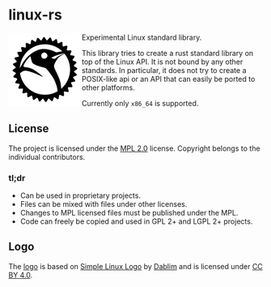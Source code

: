 # linux-rs

<img align="left" src="linux/assets/logo.png">
Experimental Linux standard library.

This library tries to create a rust standard library on top of the Linux API. It
is not bound by any other standards. In particular, it does not try to create a
POSIX-like api or an API that can easily be ported to other platforms.

Currently only `x86_64` is supported.

## License

The project is licensed under the [MPL 2.0](https://www.mozilla.org/MPL/2.0/)
license. Copyright belongs to the individual contributors.

### tl;dr

- Can be used in proprietary projects.
- Files can be mixed with files under other licenses.
- Changes to MPL licensed files must be published under the MPL.
- Code can freely be copied and used in GPL 2+ and LGPL 2+ projects.

## Logo

The [logo](linux/assets/logo.png) is based on [Simple Linux
Logo](http://dablim.deviantart.com/art/Simple-Linux-Logo-336131202) by
[Dablim](http://dablim.deviantart.com/) and is licensed under [CC BY
4.0](http://creativecommons.org/licenses/by/4.0/).
